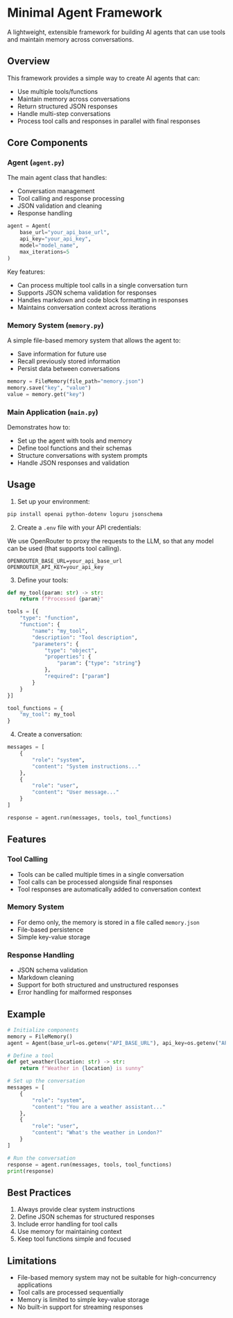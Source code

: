 # Minimal Agent Framework

A lightweight, extensible framework for building AI agents that can use tools and maintain memory across conversations.

## Overview

This framework provides a simple way to create AI agents that can:
- Use multiple tools/functions
- Maintain memory across conversations
- Return structured JSON responses
- Handle multi-step conversations
- Process tool calls and responses in parallel with final responses

## Core Components

### Agent (`agent.py`)

The main agent class that handles:
- Conversation management
- Tool calling and response processing
- JSON validation and cleaning
- Response handling

```python
agent = Agent(
    base_url="your_api_base_url",
    api_key="your_api_key",
    model="model_name",
    max_iterations=5
)
```

Key features:
- Can process multiple tool calls in a single conversation turn
- Supports JSON schema validation for responses
- Handles markdown and code block formatting in responses
- Maintains conversation context across iterations

### Memory System (`memory.py`)

A simple file-based memory system that allows the agent to:
- Save information for future use
- Recall previously stored information
- Persist data between conversations

```python
memory = FileMemory(file_path="memory.json")
memory.save("key", "value")
value = memory.get("key")
```

### Main Application (`main.py`)

Demonstrates how to:
- Set up the agent with tools and memory
- Define tool functions and their schemas
- Structure conversations with system prompts
- Handle JSON responses and validation

## Usage

1. Set up your environment:
```bash
pip install openai python-dotenv loguru jsonschema
```

2. Create a `.env` file with your API credentials:

We use OpenRouter to proxy the requests to the LLM, so that any model can be used (that supports tool calling).

```env
OPENROUTER_BASE_URL=your_api_base_url
OPENROUTER_API_KEY=your_api_key
```

3. Define your tools:
```python
def my_tool(param: str) -> str:
    return f"Processed {param}"

tools = [{
    "type": "function",
    "function": {
        "name": "my_tool",
        "description": "Tool description",
        "parameters": {
            "type": "object",
            "properties": {
                "param": {"type": "string"}
            },
            "required": ["param"]
        }
    }
}]

tool_functions = {
    "my_tool": my_tool
}
```

4. Create a conversation:
```python
messages = [
    {
        "role": "system",
        "content": "System instructions..."
    },
    {
        "role": "user",
        "content": "User message..."
    }
]

response = agent.run(messages, tools, tool_functions)
```

## Features

### Tool Calling
- Tools can be called multiple times in a single conversation
- Tool calls can be processed alongside final responses
- Tool responses are automatically added to conversation context

### Memory System
- For demo only, the memory is stored in a file called `memory.json`
- File-based persistence
- Simple key-value storage

### Response Handling
- JSON schema validation
- Markdown cleaning
- Support for both structured and unstructured responses
- Error handling for malformed responses

## Example

```python
# Initialize components
memory = FileMemory()
agent = Agent(base_url=os.getenv("API_BASE_URL"), api_key=os.getenv("API_KEY"))

# Define a tool
def get_weather(location: str) -> str:
    return f"Weather in {location} is sunny"

# Set up the conversation
messages = [
    {
        "role": "system",
        "content": "You are a weather assistant..."
    },
    {
        "role": "user",
        "content": "What's the weather in London?"
    }
]

# Run the conversation
response = agent.run(messages, tools, tool_functions)
print(response)
```

## Best Practices

1. Always provide clear system instructions
2. Define JSON schemas for structured responses
3. Include error handling for tool calls
4. Use memory for maintaining context
5. Keep tool functions simple and focused

## Limitations

- File-based memory system may not be suitable for high-concurrency applications
- Tool calls are processed sequentially
- Memory is limited to simple key-value storage
- No built-in support for streaming responses